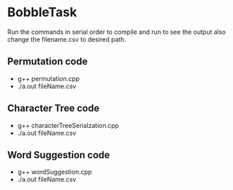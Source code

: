 # BobbleTask

Run the commands in serial order to compile and run to see the output also change the filename.csv to desired path.


## Permutation code

- g++ permutation.cpp
- ./a.out fileName.csv

## Character Tree code

- g++ characterTreeSerialzation.cpp
- ./a.out fileName.csv

## Word Suggestion code

- g++ wordSuggestion.cpp
- ./a.out fileName.csv
